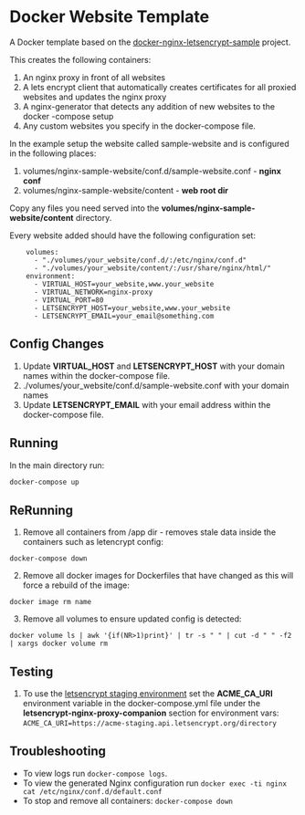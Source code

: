 # Docker Website Template

A Docker template based on the [docker-nginx-letsencrypt-sample](https://github.com/gilyes/docker-nginx-letsencrypt-sample) project.

This creates the following containers:

1. An nginx proxy in front of all websites
1. A lets encrypt client that automatically creates certificates for all proxied websites and updates the nginx proxy
1. A nginx-generator that detects any addition of new websites to the docker -compose setup
1. Any custom websites you specify in the docker-compose file.

In the example setup the website called sample-website and is configured in the following places:

1. volumes/nginx-sample-website/conf.d/sample-website.conf - __nginx conf__
1. volumes/nginx-sample-website/content - __web root dir__

Copy any files you need served into the __volumes/nginx-sample-website/content__ directory.

Every website added should have the following configuration set:

```
    volumes:
      - "./volumes/your_website/conf.d/:/etc/nginx/conf.d"
      - "./volumes/your_website/content/:/usr/share/nginx/html/"
    environment:
      - VIRTUAL_HOST=your_website,www.your_website
      - VIRTUAL_NETWORK=nginx-proxy
      - VIRTUAL_PORT=80
      - LETSENCRYPT_HOST=your_website,www.your_website
      - LETSENCRYPT_EMAIL=your_email@something.com
```

## Config Changes

1. Update __VIRTUAL_HOST__ and __LETSENCRYPT_HOST__ with your domain names within the docker-compose file.
1. ./volumes/your_website/conf.d/sample-website.conf with your domain names
1. Update __LETSENCRYPT_EMAIL__ with your email address within the docker-compose file.

## Running
In the main directory run:
```bash
docker-compose up
```

## ReRunning
1. Remove all containers from /app dir - removes stale data inside the containers such as letencrypt config:
```
docker-compose down
```

2. Remove all docker images for Dockerfiles that have changed as this will force a rebuild of the image:
```
docker image rm name
```

3. Remove all volumes to ensure updated config is detected:
```
docker volume ls | awk '{if(NR>1)print}' | tr -s " " | cut -d " " -f2 | xargs docker volume rm
```

## Testing
1. To use the [letsencrypt staging environment](https://letsencrypt.org/docs/staging-environment/) set the __ACME_CA_URI__ environment variable in the docker-compose.yml file under the __letsencrypt-nginx-proxy-companion__ section for environment vars: ```ACME_CA_URI=https://acme-staging.api.letsencrypt.org/directory```

## Troubleshooting
* To view logs run `docker-compose logs`.
* To view the generated Nginx configuration run `docker exec -ti nginx cat /etc/nginx/conf.d/default.conf`
* To stop and remove all containers: ```docker-compose down```


